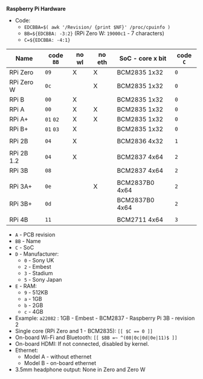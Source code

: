 **Raspberry Pi Hardware**

- Code:
	- `EDCBBA=$( awk '/Revision/ {print $NF}' /proc/cpuinfo )`
	- `BB=${EDCBBA: -3:2}` (RPi Zero W: `19000c1` - 7 characters)
	- `C=${EDCBBA: -4:1}`


| Name       | code `BB` | no wl | no eth | SoC - core x bit | code `C` |
|------------|-----------|-------|--------|----------------|----------|
| RPi Zero   | `09`      | X     | X      | BCM2835 1x32   | `0`      |
| RPi Zero W | `0c`      |       | X      | BCM2835 1x32   | `0`      |
| RPi B      | `00`      | X     |        | BCM2835 1x32   | `0`      |
| RPi A      | `00`      | X     | X      | BCM2835 1x32   | `0`      |
| RPi A+     | `01` `02` | X     | X      | BCM2835 1x32   | `0`      |
| RPi B+     | `01` `03` | X     |        | BCM2835 1x32   | `0`      |
|            |           |       |        |                |          |
| RPi 2B     | `04`      | X     |        | BCM2836 4x32   | `1`      |
|            |           |       |        |                |          |
| RPi 2B 1.2 | `04`      | X     |        | BCM2837 4x64   | `2`      |
| RPi 3B     | `08`      |       |        | BCM2837 4x64   | `2`      |
|            |           |       |        |                |          |
| RPi 3A+    | `0e`      |       | X      | BCM2837B0 4x64 | `2`      |
| RPi 3B+    | `0d`      |       |        | BCM2837B0 4x64 | `2`      |
|            |           |       |        |                |          |
| RPi 4B     | `11`      |       |        | BCM2711   4x64 | `3`      |

- `A` - PCB revision
- `BB` - Name
- `C` - SoC
- `D` - Manufacturer:
	- `0` - Sony UK
	- `2` - Embest
	- `3` - Stadium
	- `5` - Sony Japan
- `E` - RAM:
	- `9` - 512KB
	- `a` - 1GB
	- `b` - 2GB
	- `c` - 4GB
- Example: `a22082` : 1GB - Embest - BCM2837 - Raspberry Pi 3B - revision 2
- Single core (RPi Zero and 1 - BCM2835): `[[ $C == 0 ]]`
- On-board Wi-Fi and Bluetooth: `[[ $BB =~ ^(08|0c|0d|0e|11)$ ]]`
- On-board HDMI: If not connected, disabled by kernel.
- Ethernet:
	-  Model A - without ethernet
	-  Model B - on-board ethernet
- 3.5mm headphone output: None in Zero and Zero W
